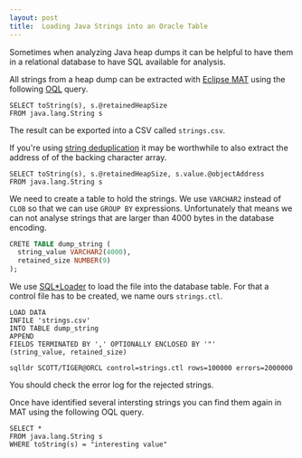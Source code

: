 ```yaml
---
layout: post
title:  Loading Java Strings into an Oracle Table
---
```


Sometimes when analyzing Java heap dumps it can be helpful to have them in a relational database to have SQL available for analysis.

All strings from a heap dump can be extracted with [Eclipse MAT](https://www.eclipse.org/mat/) using the following [OQL](https://help.eclipse.org/neon/index.jsp?topic=%2Forg.eclipse.mat.ui.help%2Freference%2Foqlsyntax.html) query.

```
SELECT toString(s), s.@retainedHeapSize
FROM java.lang.String s
```

The result can be exported into a CSV called `strings.csv`.

If you're using [string deduplication](http://openjdk.java.net/jeps/192) it may be worthwhile to also extract the address of of the backing character array.

```
SELECT toString(s), s.@retainedHeapSize, s.value.@objectAddress
FROM java.lang.String s
```

We need to create a table to hold the strings. We use `VARCHAR2` instead of `CLOB` so that we can use `GROUP BY` expressions. Unfortunately that means we can not analyse strings that are larger than 4000 bytes in the database encoding. 

```sql
CRETE TABLE dump_string (
  string_value VARCHAR2(4000),
  retained_size NUMBER(9)
);
```

We use [SQL*Loader](https://docs.oracle.com/en/database/oracle/oracle-database/18/sutil/oracle-sql-loader.html) to load the file into the database table. For that a control file has to be created, we name ours `strings.ctl`.

```
LOAD DATA
INFILE 'strings.csv'
INTO TABLE dump_string
APPEND
FIELDS TERMINATED BY ',' OPTIONALLY ENCLOSED BY '"'
(string_value, retained_size)
```

```
sqlldr SCOTT/TIGER@ORCL control=strings.ctl rows=100000 errors=2000000
```

You should check the error log for the rejected strings.

Once have identified several intersting strings you can find them again in MAT using the following OQL query.

```
SELECT *
FROM java.lang.String s
WHERE toString(s) = "interesting value"
```


